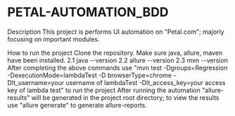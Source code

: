 # PETAL-AUTOMATION_BDD


Description
This project is performs UI automation on "Petal.com"; majorly focusing on important modules.

How to run the project
Clone the repository.
Make sure java, allure, maven have been installed. 2.1 java --version 2.2 allure --version 2.3 mvn --version
After completing the above commands use "mvn test -Dgroups=Regression -DexecutionMode=lambdaTest -D browserType=chrome -Dlt_username=your username of lambdaTest -Dlt_access_key=your access key of lambda test" to run the project
After running the automation "allure-results" will be generated in the project root directory; to view the results use "allure generate" to generate allure-reports.
